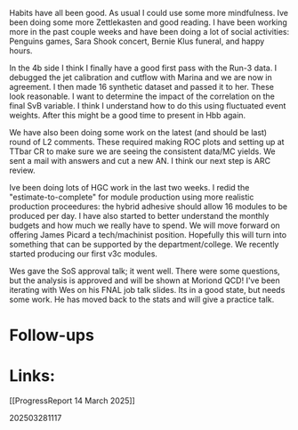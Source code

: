 Habits have all been good. As usual I could use some more mindfulness. Ive been doing some more Zettlekasten and good reading. I have been working more in the past couple weeks and 
have been doing a lot of social activities: Penguins games, Sara Shook concert, Bernie Klus funeral, and happy hours.

In the 4b side I think I finally have a good first pass with the Run-3 data. I debugged the jet calibration and cutflow with Marina and we are now in agreement. I then made 16 synthetic dataset and passed it to her.  These look reasonable.  I want to determine the impact of the correlation on the final SvB variable. I think I understand how to do this using fluctuated event weights. After this might be a good time to present in Hbb again. 

We have also been doing some work on the latest (and should be last) round of L2 comments. These required making ROC plots and setting up at TTbar CR to make sure we are seeing the consistent data/MC yields.  We sent a mail with answers and cut a new AN. I think our next step is ARC review. 

Ive been doing lots of HGC work in the last two weeks. I redid the "estimate-to-complete" for module production using more realistic production proceedures: the hybrid adhesive should allow 16 modules to be produced per day. I have also started to better understand the monthly budgets and how much we really have to spend. We will move forward on offering James Picard a tech/machinist position. Hopefully this will turn into something that can be supported by the department/college.  We recently started producing our first v3c modules. 

Wes gave the SoS approval talk; it went well. There were some questions, but the analysis is approved and will be shown at Moriond QCD! I've been iterating with Wes on his FNAL job talk slides. Its in a good state, but needs some work. He has moved back to the stats and will give a practice talk. 
# Follow-ups


# Links: 

[[ProgressReport 14 March 2025]]

202503281117
